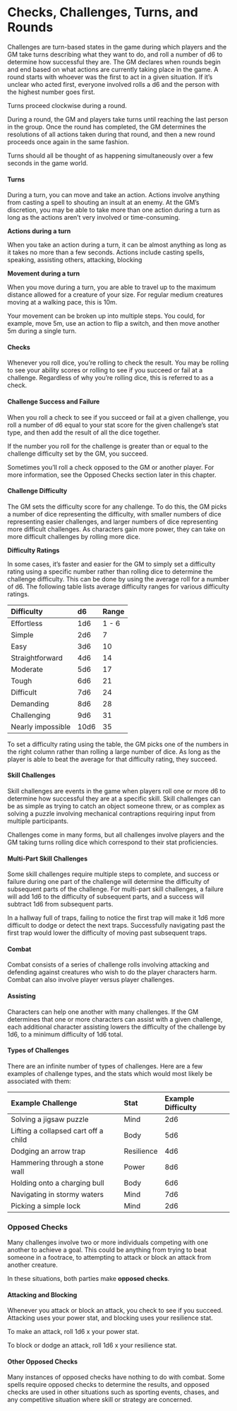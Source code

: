 # Checks, Challenges, Turns, and Rounds

Challenges are turn-based states in the game during which players and the GM take turns describing what they want to do, and roll a number of d6 to determine how successful they are. The GM declares when rounds begin and end based on what actions are currently taking place in the game. A round starts with whoever was the first to act in a given situation. If it’s unclear who acted first, everyone involved rolls a d6 and the person with the highest number goes first.

Turns proceed clockwise during a round.

During a round, the GM and players take turns until reaching the last person in the group. Once the round has completed, the GM determines the resolutions of all actions taken during that round, and then a new round proceeds once again in the same fashion.

Turns should all be thought of as happening simultaneously over a few seconds in the game world.

#### Turns

During a turn, you can move and take an action. Actions involve anything from casting a spell to shouting an insult at an enemy. At the GM’s discretion, you may be able to take more than one action during a turn as long as the actions aren’t very involved or time-consuming.

**Actions during a turn**

When you take an action during a turn, it can be almost anything as long as it takes no more than a few seconds. Actions include casting spells, speaking, assisting others, attacking, blocking

**Movement during a turn**

When you move during a turn, you are able to travel up to the maximum distance allowed for a creature of your size. For regular medium creatures moving at a walking pace, this is 10m.

Your movement can be broken up into multiple steps. You could, for example, move 5m, use an action to flip a switch, and then move another 5m during a single turn.

#### Checks

Whenever you roll dice, you’re rolling to check the result. You may be rolling to see your ability scores or rolling to see if you succeed or fail at a challenge. Regardless of why you’re rolling dice, this is referred to as a check.

#### Challenge Success and Failure

When you roll a check to see if you succeed or fail at a given challenge, you roll a number of d6 equal to your stat score for the given challenge’s stat type, and then add the result of all the dice together.

If the number you roll for the challenge is greater than or equal to the challenge difficulty set by the GM, you succeed.

Sometimes you’ll roll a check opposed to the GM or another player. For more information, see the Opposed Checks section later in this chapter.

#### Challenge Difficulty

The GM sets the difficulty score for any challenge. To do this, the GM picks a number of dice representing the difficulty, with smaller numbers of dice representing easier challenges, and larger numbers of dice representing more difficult challenges. As characters gain more power, they can take on more difficult challenges by rolling more dice.

**Difficulty Ratings**

In some cases, it’s faster and easier for the GM to simply set a difficulty rating using a specific number rather than rolling dice to determine the challenge difficulty. This can be done by using the average roll for a number of d6. The following table lists average difficulty ranges for various difficulty ratings.

| Difficulty | d6 | Range |
| :--- | :--- | :--- |
| Effortless | 1d6 | 1 - 6 |
| Simple | 2d6 | 7 |
| Easy | 3d6 | 10 |
| Straightforward | 4d6 | 14 |
| Moderate | 5d6 | 17 |
| Tough | 6d6 | 21 |
| Difficult | 7d6 | 24 |
| Demanding | 8d6 | 28 |
| Challenging | 9d6 | 31 |
| Nearly impossible | 10d6 | 35 |

To set a difficulty rating using the table, the GM picks one of the numbers in the right column rather than rolling a large number of dice. As long as the player is able to beat the average for that difficulty rating, they succeed.

#### Skill Challenges

Skill challenges are events in the game when players roll one or more d6 to determine how successful they are at a specific skill. Skill challenges can be as simple as trying to catch an object someone threw, or as complex as solving a puzzle involving mechanical contraptions requiring input from multiple participants.

Challenges come in many forms, but all challenges involve players and the GM taking turns rolling dice which correspond to their stat proficiencies.

#### Multi-Part Skill Challenges

Some skill challenges require multiple steps to complete, and success or failure during one part of the challenge will determine the difficulty of subsequent parts of the challenge. For multi-part skill challenges, a failure will add 1d6 to the difficulty of subsequent parts, and a success will subtract 1d6 from subsequent parts.

In a hallway full of traps, failing to notice the first trap will make it 1d6 more difficult to dodge or detect the next traps. Successfully navigating past the first trap would lower the difficulty of moving past subsequent traps.

#### Combat

Combat consists of a series of challenge rolls involving attacking and defending against creatures who wish to do the player characters harm. Combat can also involve player versus player challenges.

#### Assisting

Characters can help one another with many challenges. If the GM determines that one or more characters can assist with a given challenge, each additional character assisting lowers the difficulty of the challenge by 1d6, to a minimum difficulty of 1d6 total.

#### Types of Challenges

There are an infinite number of types of challenges. Here are a few examples of challenge types, and the stats which would most likely be associated with them:

| Example Challenge | Stat | Example Difficulty |
| :--- | :--- | :--- |
| Solving a jigsaw puzzle | Mind | 2d6 |
| Lifting a collapsed cart off a child | Body | 5d6 |
| Dodging an arrow trap | Resilience | 4d6 |
| Hammering through a stone wall | Power | 8d6 |
| Holding onto a charging bull | Body | 6d6 |
| Navigating in stormy waters | Mind | 7d6 |
| Picking a simple lock | Mind | 2d6 |

### Opposed Checks

Many challenges involve two or more individuals competing with one another to achieve a goal. This could be anything from trying to beat someone in a footrace, to attempting to attack or block an attack from another creature.

In these situations, both parties make **opposed checks**.

#### Attacking and Blocking

Whenever you attack or block an attack, you check to see if you succeed. Attacking uses your power stat, and blocking uses your resilience stat.

To make an attack, roll 1d6 x your power stat.

To block or dodge an attack, roll 1d6 x your resilience stat.

#### Other Opposed Checks

Many instances of opposed checks have nothing to do with combat. Some spells require opposed checks to determine the results, and opposed checks are used in other situations such as sporting events, chases, and any competitive situation where skill or strategy are concerned.

